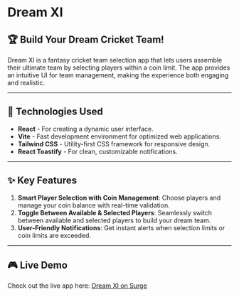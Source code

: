 # Dream XI

## 🏆 Build Your Dream Cricket Team!

Dream XI is a fantasy cricket team selection app that lets users assemble their ultimate team by selecting players within a coin limit. The app provides an intuitive UI for team management, making the experience both engaging and realistic.

---

## 🚀 Technologies Used

- **React** - For creating a dynamic user interface.
- **Vite** - Fast development environment for optimized web applications.
- **Tailwind CSS** - Utility-first CSS framework for responsive design.
- **React Toastify** - For clean, customizable notifications.

---

## ✨ Key Features

1. **Smart Player Selection with Coin Management**: Choose players and manage your coin balance with real-time validation.
2. **Toggle Between Available & Selected Players**: Seamlessly switch between available and selected players to build your dream team.
3. **User-Friendly Notifications**: Get instant alerts when selection limits or coin limits are exceeded.

---

## 🎮 Live Demo

Check out the live app here: [Dream XI on Surge](http://my-dreamxi-app.surge.sh)
